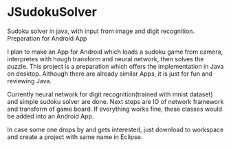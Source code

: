 # JSudokuSolver
Sudoku solver in java, with input from image and digit recognition. Preparation for Android App

I plan to make an App for Android which loads a sudoku game from camera, interpretes with hough transform and neural network,
then solves the puzzle. This project is a preparation which offers the implementation in Java on desktop. Although there are
already similar Apps, it is just for fun and reviewing Java.

Currently neural network for digit recognition(trained with mnist dataset) and simple sudoku solver are done. Next steps are IO
of network framework and transform of game board. If everything works fine, these classes would be added into an Android 
App.

In case some one drops by and gets interested, just download to workspace and create a project with same name in Eclipse.
